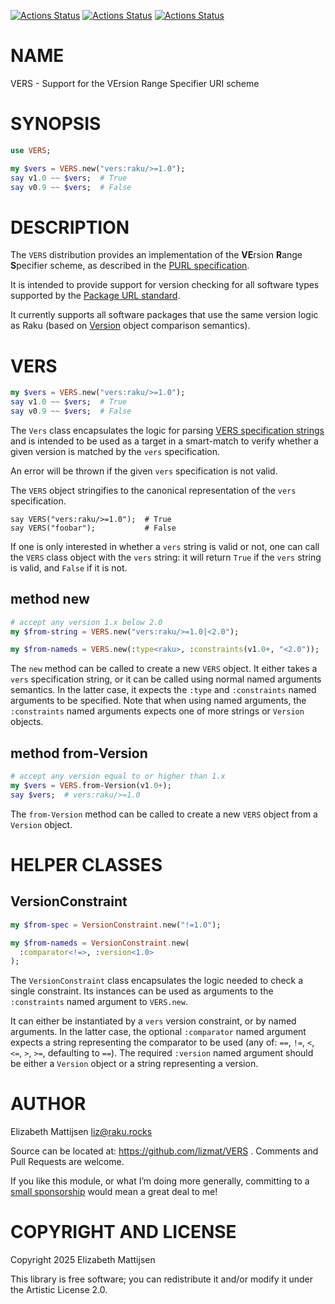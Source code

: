[![Actions Status](https://github.com/lizmat/VERS/actions/workflows/linux.yml/badge.svg)](https://github.com/lizmat/VERS/actions) [![Actions Status](https://github.com/lizmat/VERS/actions/workflows/macos.yml/badge.svg)](https://github.com/lizmat/VERS/actions) [![Actions Status](https://github.com/lizmat/VERS/actions/workflows/windows.yml/badge.svg)](https://github.com/lizmat/VERS/actions)

NAME
====

VERS - Support for the VErsion Range Specifier URI scheme

SYNOPSIS
========

```raku
use VERS;

my $vers = VERS.new("vers:raku/>=1.0");
say v1.0 ~~ $vers;  # True
say v0.9 ~~ $vers;  # False
```

DESCRIPTION
===========

The `VERS` distribution provides an implementation of the **VE**rsion **R**ange **S**pecifier scheme, as described in the [PURL specification](https://github.com/package-url/purl-spec/blob/main/VERSION-RANGE-SPEC.rst).

It is intended to provide support for version checking for all software types supported by the [Package URL standard](https://github.com/package-url/purl-spec/tree/main?tab=readme-ov-file#context).

It currently supports all software packages that use the same version logic as Raku (based on [Version](https://docs.raku.org/type/Version) object comparison semantics).

VERS
====

```raku
my $vers = VERS.new("vers:raku/>=1.0");
say v1.0 ~~ $vers;  # True
say v0.9 ~~ $vers;  # False
```

The `Vers` class encapsulates the logic for parsing [VERS specification strings](https://github.com/package-url/purl-spec/blob/main/VERSION-RANGE-SPEC.rst#version-constraint) and is intended to be used as a target in a smart-match to verify whether a given version is matched by the `vers` specification.

An error will be thrown if the given `vers` specification is not valid.

The `VERS` object stringifies to the canonical representation of the `vers` specification.

    say VERS("vers:raku/>=1.0");  # True
    say VERS("foobar");           # False

If one is only interested in whether a `vers` string is valid or not, one can call the `VERS` class object with the `vers` string: it will return `True` if the `vers` string is valid, and `False` if it is not.

method new
----------

```raku
# accept any version 1.x below 2.0
my $from-string = VERS.new("vers:raku/>=1.0|<2.0");

my $from-nameds = VERS.new(:type<raku>, :constraints(v1.0+, "<2.0"));
```

The `new` method can be called to create a new `VERS` object. It either takes a `vers` specification string, or it can be called using normal named arguments semantics. In the latter case, it expects the `:type` and `:constraints` named arguments to be specified. Note that when using named arguments, the `:constraints` named arguments expects one of more strings or `Version` objects.

method from-Version
-------------------

```raku
# accept any version equal to or higher than 1.x
my $vers = VERS.from-Version(v1.0+);
say $vers;  # vers:raku/>=1.0
```

The `from-Version` method can be called to create a new `VERS` object from a `Version` object.

HELPER CLASSES
==============

VersionConstraint
-----------------

```raku
my $from-spec = VersionConstraint.new("!=1.0");

my $from-nameds = VersionConstraint.new(
  :comparator<!=>, :version<1.0>
);
```

The `VersionConstraint` class encapsulates the logic needed to check a single constraint. Its instances can be used as arguments to the `:constraints` named argument to `VERS.new`.

It can either be instantiated by a `vers` version constraint, or by named arguments. In the latter case, the optional `:comparator` named argument expects a string representing the comparator to be used (any of: `==`, `!=`, `<`, `<=`, `>`, `>=`, defaulting to `==`). The required `:version` named argument should be either a `Version` object or a string representing a version.

AUTHOR
======

Elizabeth Mattijsen <liz@raku.rocks>

Source can be located at: https://github.com/lizmat/VERS . Comments and Pull Requests are welcome.

If you like this module, or what I’m doing more generally, committing to a [small sponsorship](https://github.com/sponsors/lizmat/) would mean a great deal to me!

COPYRIGHT AND LICENSE
=====================

Copyright 2025 Elizabeth Mattijsen

This library is free software; you can redistribute it and/or modify it under the Artistic License 2.0.

